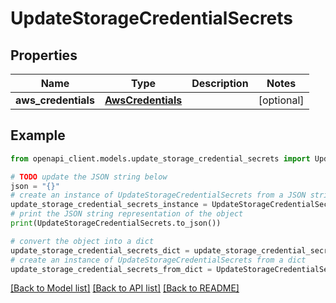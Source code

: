 # UpdateStorageCredentialSecrets


## Properties

Name | Type | Description | Notes
------------ | ------------- | ------------- | -------------
**aws_credentials** | [**AwsCredentials**](AwsCredentials.md) |  | [optional] 

## Example

```python
from openapi_client.models.update_storage_credential_secrets import UpdateStorageCredentialSecrets

# TODO update the JSON string below
json = "{}"
# create an instance of UpdateStorageCredentialSecrets from a JSON string
update_storage_credential_secrets_instance = UpdateStorageCredentialSecrets.from_json(json)
# print the JSON string representation of the object
print(UpdateStorageCredentialSecrets.to_json())

# convert the object into a dict
update_storage_credential_secrets_dict = update_storage_credential_secrets_instance.to_dict()
# create an instance of UpdateStorageCredentialSecrets from a dict
update_storage_credential_secrets_from_dict = UpdateStorageCredentialSecrets.from_dict(update_storage_credential_secrets_dict)
```
[[Back to Model list]](../README.md#documentation-for-models) [[Back to API list]](../README.md#documentation-for-api-endpoints) [[Back to README]](../README.md)


